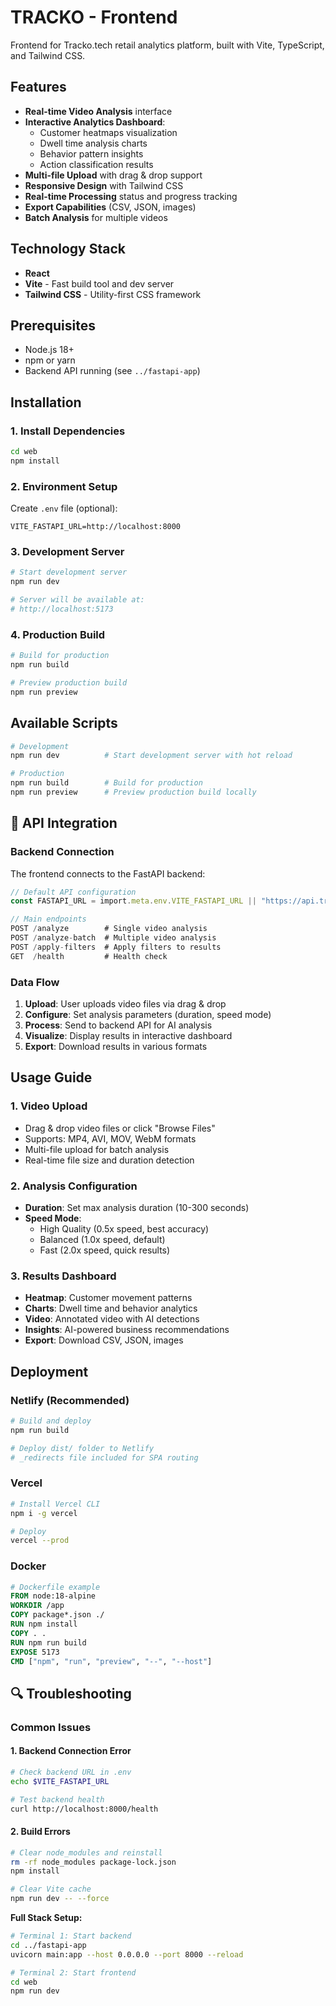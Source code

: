 # TRACKO - Frontend

Frontend for Tracko.tech retail analytics platform, built with Vite, TypeScript, and Tailwind CSS.

## Features

- **Real-time Video Analysis** interface
- **Interactive Analytics Dashboard**:
  - Customer heatmaps visualization
  - Dwell time analysis charts
  - Behavior pattern insights
  - Action classification results
- **Multi-file Upload** with drag & drop support
- **Responsive Design** with Tailwind CSS
- **Real-time Processing** status and progress tracking
- **Export Capabilities** (CSV, JSON, images)
- **Batch Analysis** for multiple videos

## Technology Stack

- **React**
- **Vite** - Fast build tool and dev server
- **Tailwind CSS** - Utility-first CSS framework

## Prerequisites

- Node.js 18+ 
- npm or yarn
- Backend API running (see `../fastapi-app`)

## Installation

### 1. Install Dependencies

```bash
cd web
npm install
```

### 2. Environment Setup

Create `.env` file (optional):

```env
VITE_FASTAPI_URL=http://localhost:8000
```

### 3. Development Server

```bash
# Start development server
npm run dev

# Server will be available at:
# http://localhost:5173
```

### 4. Production Build

```bash
# Build for production
npm run build

# Preview production build
npm run preview
```

## Available Scripts

```bash
# Development
npm run dev          # Start development server with hot reload

# Production
npm run build        # Build for production
npm run preview      # Preview production build locally

```

## 🔗 API Integration

### Backend Connection

The frontend connects to the FastAPI backend:

```typescript
// Default API configuration
const FASTAPI_URL = import.meta.env.VITE_FASTAPI_URL || "https://api.tracko.tech";

// Main endpoints
POST /analyze        # Single video analysis
POST /analyze-batch  # Multiple video analysis
POST /apply-filters  # Apply filters to results
GET  /health         # Health check
```

### Data Flow

1. **Upload**: User uploads video files via drag & drop
2. **Configure**: Set analysis parameters (duration, speed mode)
3. **Process**: Send to backend API for AI analysis
4. **Visualize**: Display results in interactive dashboard
5. **Export**: Download results in various formats

## Usage Guide

### 1. Video Upload

- Drag & drop video files or click "Browse Files"
- Supports: MP4, AVI, MOV, WebM formats
- Multi-file upload for batch analysis
- Real-time file size and duration detection

### 2. Analysis Configuration

- **Duration**: Set max analysis duration (10-300 seconds)
- **Speed Mode**: 
  - High Quality (0.5x speed, best accuracy)
  - Balanced (1.0x speed, default)
  - Fast (2.0x speed, quick results)

### 3. Results Dashboard

- **Heatmap**: Customer movement patterns
- **Charts**: Dwell time and behavior analytics
- **Video**: Annotated video with AI detections
- **Insights**: AI-powered business recommendations
- **Export**: Download CSV, JSON, images

## Deployment

### Netlify (Recommended)

```bash
# Build and deploy
npm run build

# Deploy dist/ folder to Netlify
# _redirects file included for SPA routing
```

### Vercel

```bash
# Install Vercel CLI
npm i -g vercel

# Deploy
vercel --prod
```

### Docker

```dockerfile
# Dockerfile example
FROM node:18-alpine
WORKDIR /app
COPY package*.json ./
RUN npm install
COPY . .
RUN npm run build
EXPOSE 5173
CMD ["npm", "run", "preview", "--", "--host"]
```

## 🔍 Troubleshooting

### Common Issues

#### 1. Backend Connection Error
```bash
# Check backend URL in .env
echo $VITE_FASTAPI_URL

# Test backend health
curl http://localhost:8000/health
```

#### 2. Build Errors
```bash
# Clear node_modules and reinstall
rm -rf node_modules package-lock.json
npm install

# Clear Vite cache
npm run dev -- --force
```

**Full Stack Setup:**
```bash
# Terminal 1: Start backend
cd ../fastapi-app
uvicorn main:app --host 0.0.0.0 --port 8000 --reload

# Terminal 2: Start frontend
cd web
npm run dev
```

